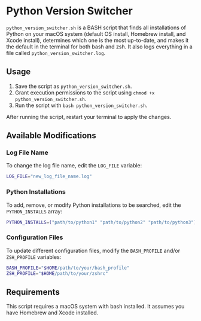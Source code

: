 # Python Version Switcher

`python_version_switcher.sh` is a BASH script that finds all installations of Python on your macOS system (default OS install, Homebrew install, and Xcode install), determines which one is the most up-to-date, and makes it the default in the terminal for both bash and zsh. It also logs everything in a file called `python_version_switcher.log`.

## Usage

1. Save the script as `python_version_switcher.sh`.
2. Grant execution permissions to the script using `chmod +x python_version_switcher.sh`.
3. Run the script with `bash python_version_switcher.sh`.

After running the script, restart your terminal to apply the changes.

## Available Modifications

### Log File Name

To change the log file name, edit the `LOG_FILE` variable:

```bash
LOG_FILE="new_log_file_name.log"
```

### Python Installations

To add, remove, or modify Python installations to be searched, edit the `PYTHON_INSTALLS` array:

```bash
PYTHON_INSTALLS=("path/to/python1" "path/to/python2" "path/to/python3")
```

### Configuration Files

To update different configuration files, modify the `BASH_PROFILE` and/or `ZSH_PROFILE` variables:

```bash
BASH_PROFILE="$HOME/path/to/your/bash_profile"
ZSH_PROFILE="$HOME/path/to/your/zshrc"
```

## Requirements

This script requires a macOS system with bash installed. It assumes you have Homebrew and Xcode installed.
